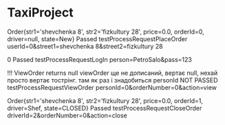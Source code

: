 # TaxiProject
Order{str1='shevchenka 8', str2='fizkultury 28', price=0.0, orderId=0, driver=null, state=New}
Passed		testProcessRequestPlaceOrder userId=0&street1=shevchenka 8&street2=fizkultury 28

0
Passed		testProcessRequestLogIn person=PetroSalo&pass=123

!!! ViewOrder returns null
viewOrder ще не дописаний, вертає null, нехай просто вертає тострінг.
там як раз і знадобиться personId
NOT PASSED	testProcessRequestViewOrder personId=0&orderNumber=0&action=view

Order{str1='shevchenka 8', str2='fizkultury 28', price=0.0, orderId=1, driver=Shef, state=CLOSED}
Passed		testProcessRequestCloseOrder driverId=2&orderNumber=0&action=close

